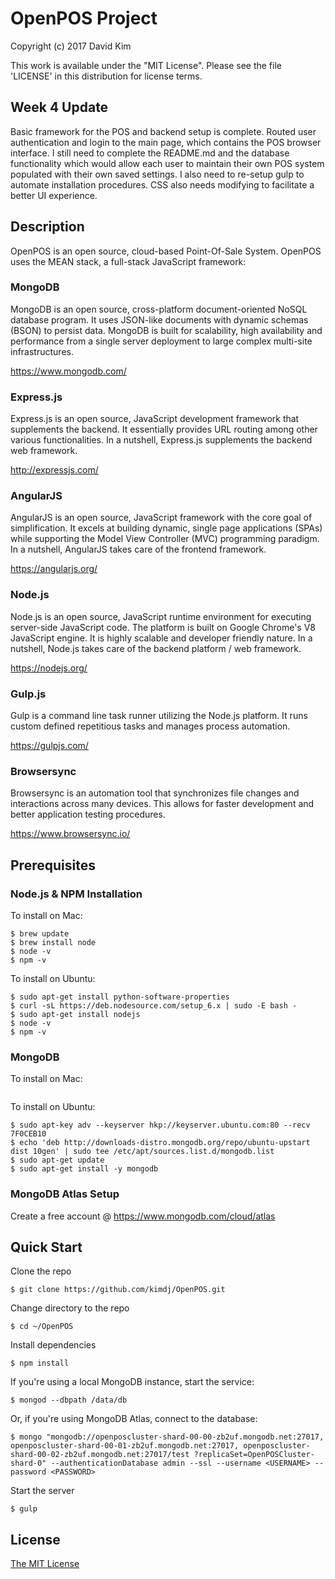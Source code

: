 # OpenPOS Project

Copyright (c) 2017 David Kim

This work is available under the "MIT License". Please see the file 'LICENSE' in this distribution for license terms.

## Week 4 Update

Basic framework for the POS and backend setup is complete.  Routed user authentication and login to the main page, which contains the POS browser interface.  I still need to complete the README.md and the database functionality which would allow each user to maintain their own POS system populated with their own saved settings.  I also need to re-setup gulp to automate installation procedures.  CSS also needs modifying to facilitate a better UI experience.

## Description
OpenPOS is an open source, cloud-based Point-Of-Sale System. OpenPOS uses the MEAN stack, a full-stack JavaScript framework:  

### MongoDB

MongoDB is an open source, cross-platform document-oriented NoSQL database program.  It uses JSON-like documents with dynamic schemas (BSON) to persist data.  MongoDB is built for scalability, high availability and performance from a single server deployment to large complex multi-site infrastructures.  
  
https://www.mongodb.com/

### Express.js

Express.js is an open source, JavaScript development framework that supplements the backend.  It essentially provides URL routing among other various functionalities.  In a nutshell, Express.js supplements the backend web framework.  
  
http://expressjs.com/

### AngularJS

AngularJS is an open source, JavaScript framework with the core goal of simplification.  It excels at building dynamic, single page applications (SPAs) while supporting the Model View Controller (MVC) programming paradigm.  In a nutshell, AngularJS takes care of the frontend framework.  
  
https://angularjs.org/

### Node.js

Node.js is an open source, JavaScript runtime environment for executing server-side JavaScript code.  The platform is built on Google Chrome's V8 JavaScript engine.  It is highly scalable and developer friendly nature.  In a nutshell, Node.js takes care of the backend platform / web framework.
  
https://nodejs.org/

### Gulp.js

Gulp is a command line task runner utilizing the Node.js platform.  It runs custom defined repetitious tasks and manages process automation.  
  
https://gulpjs.com/

### Browsersync

Browsersync is an automation tool that synchronizes file changes and interactions across many devices.  This allows for faster development and better application testing procedures.  
  
https://www.browsersync.io/

## Prerequisites
### Node.js & NPM Installation

To install on Mac:
```
$ brew update
$ brew install node
$ node -v
$ npm -v
```

To install on Ubuntu:
```
$ sudo apt-get install python-software-properties
$ curl -sL https://deb.nodesource.com/setup_6.x | sudo -E bash -
$ sudo apt-get install nodejs
$ node -v
$ npm -v
```

### MongoDB

To install on Mac:
```

```

To install on Ubuntu:
```
$ sudo apt-key adv --keyserver hkp://keyserver.ubuntu.com:80 --recv 7F0CEB10
$ echo 'deb http://downloads-distro.mongodb.org/repo/ubuntu-upstart dist 10gen' | sudo tee /etc/apt/sources.list.d/mongodb.list
$ sudo apt-get update
$ sudo apt-get install -y mongodb
```

### MongoDB Atlas Setup

Create a free account @ https://www.mongodb.com/cloud/atlas

## Quick Start

Clone the repo
```
$ git clone https://github.com/kimdj/OpenPOS.git
```

Change directory to the repo
```
$ cd ~/OpenPOS
```

Install dependencies
```
$ npm install
```

If you're using a local MongoDB instance, start the service:
```
$ mongod --dbpath /data/db
```

Or, if you're using MongoDB Atlas, connect to the database:
```
$ mongo "mongodb://openposcluster-shard-00-00-zb2uf.mongodb.net:27017, openposcluster-shard-00-01-zb2uf.mongodb.net:27017, openposcluster-shard-00-02-zb2uf.mongodb.net:27017/test ?replicaSet=OpenPOSCluster-shard-0" --authenticationDatabase admin --ssl --username <USERNAME> --password <PASSWORD>
```

Start the server
```
$ gulp
```


## License

[The MIT License](LICENSE.md)



